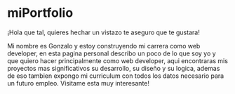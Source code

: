 # miPortfolio

¡Hola que tal, quieres hechar un vistazo te aseguro que te gustara!

Mi nombre es Gonzalo y estoy construyendo mi carrera como web developer, en esta pagina personal describo un poco de lo que soy yo y que quiero hacer principalmente 
como web developer, aqui encontraras mis proyectos mas significativos su desarrollo, su diseño y su logica, ademas de eso tambien expongo mi curriculum con todos los datos 
necesario para un futuro empleo. Visitame esta muy interesante!
